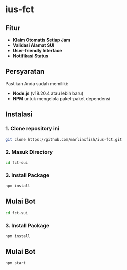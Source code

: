 # ius-fct

## Fitur

- **Klaim Otomatis Setiap Jam**
- **Validasi Alamat SUI**
- **User-friendly Interface**
- **Notifikasi Status**

## Persyaratan

Pastikan Anda sudah memiliki:

- **Node.js** (v18.20.4 atau lebih baru)
- **NPM** untuk mengelola paket-paket dependensi

## Instalasi

### 1. Clone repository ini

```bash
git clone https://github.com/marlinxfish/ius-fct.git
```

### 2. Masuk Directory

```bash
cd fct-sui
```

### 3. Install Package

```bash
npm install
```

## Mulai Bot

```bash
cd fct-sui
```

### 3. Install Package

```bash
npm install
```

## Mulai Bot

```bash
npm start
```
